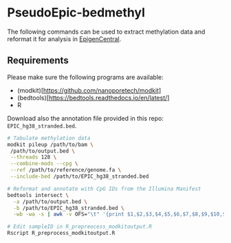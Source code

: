 # PseudoEpic-bedmethyl

The following commands can be used to extract methylation data and reformat it for analysis in [EpigenCentral](https://epigen.ccm.sickkids.ca/). 

## Requirements
Please make sure the following programs are available:

  - (modkit)[https://github.com/nanoporetech/modkit]
  - (bedtools)[https://bedtools.readthedocs.io/en/latest/]
  - R

Download also the annotation file provided in this repo: `EPIC_hg38_stranded.bed`. 


```bash
# Tabulate methylation data 
modkit pileup /path/to/bam \
 /path/to/output.bed \
 --threads 128 \
 --combine-mods --cpg \
 --ref /path/to/reference/genome.fa \
 --include-bed /path/to/EPIC_hg38_stranded.bed

# Reformat and annotate with CpG IDs from the Illumina Manifest 
bedtools intersect \
  -a /path/to/output.bed \
  -b /path/to/EPIC_hg38_stranded.bed \
  -wb -wa -s | awk -v OFS="\t" '{print $1,$2,$3,$4,$5,$6,$7,$8,$9,$10,$11,$12,$13,$14,$15,$16,$17,$18,$22}' >  /path/to/sampleID.pseudoepic.bed.cpgID

# Edit sampleID in R_prepreocess_modkitoutput.R
Rscript R_preprocess_modkitoutput.R
```
